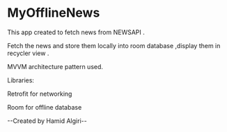 # MyOfflineNews
This app  created to fetch news from NEWSAPI .

Fetch the news and  store them locally into room database ,display them in recycler view .

MVVM architecture pattern used.

Libraries:

Retrofit for networking 

Room for offline database

--Created by Hamid Algiri--

